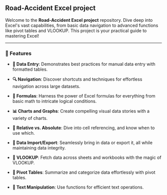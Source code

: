 
## **Road-Accident Excel project**

Welcome to the **Road-Accident Excel project** repository. Dive deep into Excel's vast capabilities, from basic data navigation to advanced functions like pivot tables and VLOOKUP. This project is your practical guide to mastering Excel!

---

### **🚀 Features**

- **📝 Data Entry**: Demonstrates best practices for manual data entry with formatted tables.
  
- **🔍 Navigation**: Discover shortcuts and techniques for effortless navigation across large datasets.

- **🔢 Formulas**: Harness the power of Excel formulas for everything from basic math to intricate logical conditions.

- **📊 Charts and Graphs**: Create compelling visual data stories with a variety of charts.

- **🔗 Relative vs. Absolute**: Dive into cell referencing, and know when to use which.

- **🔄 Data Import/Export**: Seamlessly bring in data or export it, all while maintaining data integrity.

- **🔎 VLOOKUP**: Fetch data across sheets and workbooks with the magic of VLOOKUP.

- **📌 Pivot Tables**: Summarize and categorize data effortlessly with pivot tables.

- **📝 Text Manipulation**: Use functions for efficient text operations.
